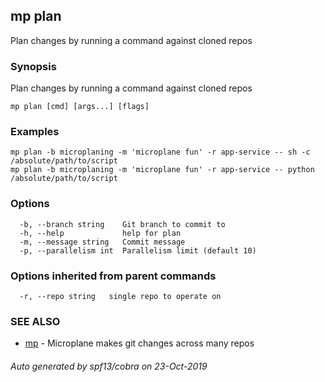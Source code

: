 ## mp plan

Plan changes by running a command against cloned repos

### Synopsis


Plan changes by running a command against cloned repos

```
mp plan [cmd] [args...] [flags]
```

### Examples

```
mp plan -b microplaning -m 'microplane fun' -r app-service -- sh -c /absolute/path/to/script
mp plan -b microplaning -m 'microplane fun' -r app-service -- python /absolute/path/to/script
```

### Options

```
  -b, --branch string    Git branch to commit to
  -h, --help             help for plan
  -m, --message string   Commit message
  -p, --parallelism int  Parallelism limit (default 10)
```

### Options inherited from parent commands

```
  -r, --repo string   single repo to operate on
```

### SEE ALSO
* [mp](mp.md)	 - Microplane makes git changes across many repos

###### Auto generated by spf13/cobra on 23-Oct-2019
